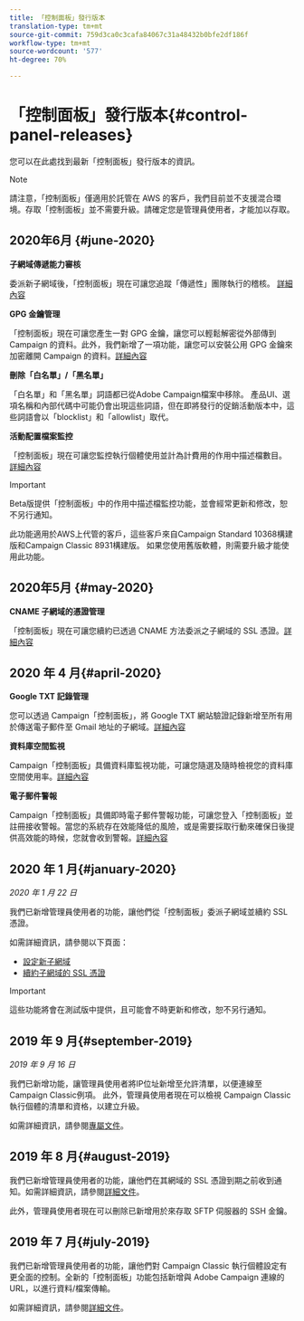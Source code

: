 ```yaml
---
title: 「控制面板」發行版本
translation-type: tm+mt
source-git-commit: 759d3ca0c3cafa84067c31a48432b0bfe2df186f
workflow-type: tm+mt
source-wordcount: '577'
ht-degree: 70%

---
```



# 「控制面板」發行版本{#control-panel-releases}

您可以在此處找到最新「控制面板」發行版本的資訊。

>[!NOTE]
>
>請注意，「控制面板」僅適用於託管在 AWS 的客戶，我們目前並不支援混合環境。存取「控制面板」並不需要升級。請確定您是管理員使用者，才能加以存取。

## 2020年6月 {#june-2020}

**子網域傳遞能力審核**

委派新子網域後，「控制面板」現在可讓您追蹤「傳遞性」團隊執行的稽核。 [詳細內容](subdomains-certificates/using/setting-up-new-subdomain.md)

**GPG 金鑰管理**

「控制面板」現在可讓您產生一對 GPG 金鑰，讓您可以輕鬆解密從外部傳到 Campaign 的資料。此外，我們新增了一項功能，讓您可以安裝公用 GPG 金鑰來加密離開 Campaign 的資料。[詳細內容](instances-settings/using/gpg-keys-management.md)

**刪除「白名單」/「黑名單」**

「白名單」和「黑名單」詞語都已從Adobe Campaign檔案中移除。 產品UI、選項名稱和內部代碼中可能仍會出現這些詞語，但在即將發行的促銷活動版本中，這些詞語會以「blocklist」和「allowlist」取代。

**活動配置檔案監控**

「控制面板」現在可讓您監控執行個體使用並計為計費用的作用中描述檔數目。 [詳細內容](performance-monitoring/using/active-profiles-monitoring.md)

>[!IMPORTANT]
>
>Beta版提供「控制面板」中的作用中描述檔監控功能，並會經常更新和修改，恕不另行通知。
>
>此功能適用於AWS上代管的客戶，這些客戶來自Campaign Standard 10368構建版和Campaign Classic 8931構建版。 如果您使用舊版軟體，則需要升級才能使用此功能。

## 2020年5月 {#may-2020}

**CNAME 子網域的憑證管理**

「控制面板」現在可讓您續約已透過 CNAME 方法委派之子網域的 SSL 憑證。[詳細內容](subdomains-certificates/using/renewing-subdomain-certificate.md)

## 2020 年 4 月{#april-2020}

**Google TXT 記錄管理**

您可以透過 Campaign「控制面板」，將 Google TXT 網站驗證記錄新增至所有用於傳送電子郵件至 Gmail 地址的子網域。[詳細內容](subdomains-certificates/using/managing-txt-records.md)

**資料庫空間監視**

Campaign「控制面板」具備資料庫監視功能，可讓您隨選及隨時檢視您的資料庫空間使用率。[詳細內容](performance-monitoring/using/database-monitoring.md)

**電子郵件警報**

Campaign「控制面板」具備即時電子郵件警報功能，可讓您登入「控制面板」並註冊接收警報。當您的系統存在效能降低的風險，或是需要採取行動來確保日後提供高效能的時候，您就會收到警報。[詳細內容](performance-monitoring/using/email-alerting.md)

## 2020 年 1 月{#january-2020}

*2020 年 1 月 22 日*

我們已新增管理員使用者的功能，讓他們從「控制面板」委派子網域並續約 SSL 憑證。

如需詳細資訊，請參閱以下頁面：
* [設定新子網域](subdomains-certificates/using/setting-up-new-subdomain.md)
* [續約子網域的 SSL 憑證](subdomains-certificates/using/renewing-subdomain-certificate.md)

>[!IMPORTANT]
>
>這些功能將會在測試版中提供，且可能會不時更新和修改，恕不另行通知。

## 2019 年 9 月{#september-2019}

*2019 年 9 月 16 日*

我們已新增功能，讓管理員使用者將IP位址新增至允許清單，以便連線至Campaign Classic例項。
此外，管理員使用者現在可以檢視 Campaign Classic 執行個體的清單和資格，以建立升級。

如需詳細資訊，請參閱[專屬文件](instances-settings/using/ip-whitelisting-instance-access.md)。

## 2019 年 8 月{#august-2019}

我們已新增管理員使用者的功能，讓他們在其網域的 SSL 憑證到期之前收到通知。如需詳細資訊，請參閱[詳細文件](subdomains-certificates/using/monitoring-ssl-certificates.md)。

此外，管理員使用者現在可以刪除已新增用於來存取 SFTP 伺服器的 SSH 金鑰。

## 2019 年 7 月{#july-2019}

我們已新增管理員使用者的功能，讓他們對 Campaign Classic 執行個體設定有更全面的控制。全新的「控制面板」功能包括新增與 Adobe Campaign 連線的 URL，以進行資料/檔案傳輸。

如需詳細資訊，請參閱[詳細文件](instances-settings/using/url-permissions.md)。
